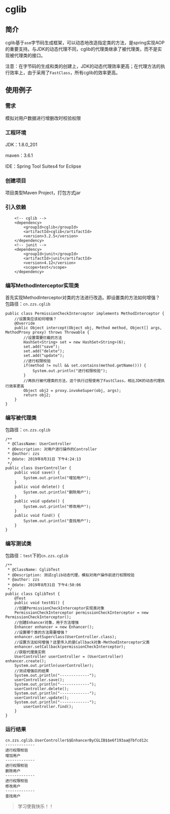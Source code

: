 
# cglib

## 简介  
cglib基于`asm`字节码生成框架，可以动态地改造指定类的方法，是spring实现AOP的重要支持。与JDK的动态代理不同，cglib的代理类继承了被代理类，而不是实现被代理类的接口。  

注意：在字节码的生成和类的创建上，JDK的动态代理效率更高；在代理方法的执行效率上，由于采用了`FastClass`，所有cglib的效率更高。  

## 使用例子
### 需求
模拟对用户数据进行增删改时校验权限
### 工程环境
JDK：1.8.0_201  

maven：3.6.1  

IDE：Spring Tool Suites4 for Eclipse  
### 创建项目
项目类型Maven Project，打包方式jar
### 引入依赖
		<!-- cglib -->
		<dependency>
			<groupId>cglib</groupId>
			<artifactId>cglib</artifactId>
			<version>3.2.5</version>
		</dependency>
		<!-- junit -->
		<dependency>
			<groupId>junit</groupId>
			<artifactId>junit</artifactId>
			<version>4.12</version>
			<scope>test</scope>
		</dependency>

### 编写MethodInterceptor实现类
首先实现MethodInterceptor对类的方法进行改造。即设置类的方法如何增强？  
包路径：`cn.zzs.cglib`  

	public class PermissionCheckInterceptor implements MethodInterceptor {
		//设置类应该如何增强？
		@Override
		public Object intercept(Object obj, Method method, Object[] args, MethodProxy proxy) throws Throwable {
			//设置需要拦截的方法
			HashSet<String> set = new HashSet<String>(6);
			set.add("save");
			set.add("delete");
			set.add("update");
			//进行权限校验
			if(method != null && set.contains(method.getName())) {
				System.out.println("进行权限校验");
			}
			//再执行被代理类的方法，这个执行过程使用了FastClass，相比JDK的动态代理执行效率更高
			Object obj2 = proxy.invokeSuper(obj, args);
			return obj2;
		}
	}
### 编写被代理类
包路径：`cn.zzs.cglib` 
 
	/**
	 * @ClassName: UserController
	 * @Description: 对用户进行操作的Controller
	 * @author: zzs
	 * @date: 2019年8月31日 下午4:24:13
	 */
	public class UserController {
		public void save() {
			System.out.println("增加用户");
		}
		public void delete() {
			System.out.println("删除用户");
		}
		public void update() {
			System.out.println("修改用户");
		}
		public void find() {
			System.out.println("查找用户");
		}
	}
### 编写测试类
包路径：`test`下的`cn.zzs.cglib`  
  

	/**
	 * @ClassName: CglibTest
	 * @Description: 测试cglib动态代理，模拟对用户操作前进行权限校验
	 * @author: zzs
	 * @date: 2019年8月31日 下午4:50:06
	 */
	public class CglibTest {
	    @Test
		public void test01() {
		//创建PermissionCheckInterceptor实现类对象
		PermissionCheckInterceptor permissionCheckInterceptor = new PermissionCheckInterceptor();  
		//创建Enhancer对象，用于方法增强  
		Enhancer enhancer = new Enhancer();  
		//设置哪个类的方法需要增强？  
		enhancer.setSuperclass(UserController.class);    
		//设置方法如何增强？这里传入的是Callback对象-MethodInterceptor父类 
		enhancer.setCallback(permissionCheckInterceptor); 
		//获取代理类实例
		UserController userController = (UserController) enhancer.create();
		System.out.println(userController);
		//测试增强后的结果  
		System.out.println("-------------");
		userController.save();
		System.out.println("-------------");
		userController.delete();
		System.out.println("-------------");
		userController.update();
		System.out.println("-------------");
			userController.find();
		}
	}

### 运行结果
	cn.zzs.cglib.UserController$$EnhancerByCGLIB$$e6f193aa@7bfcd12c
	-------------
	进行权限校验
	增加用户
	-------------
	进行权限校验
	删除用户
	-------------
	进行权限校验
	修改用户
	-------------
	查找用户

> 学习使我快乐！！
